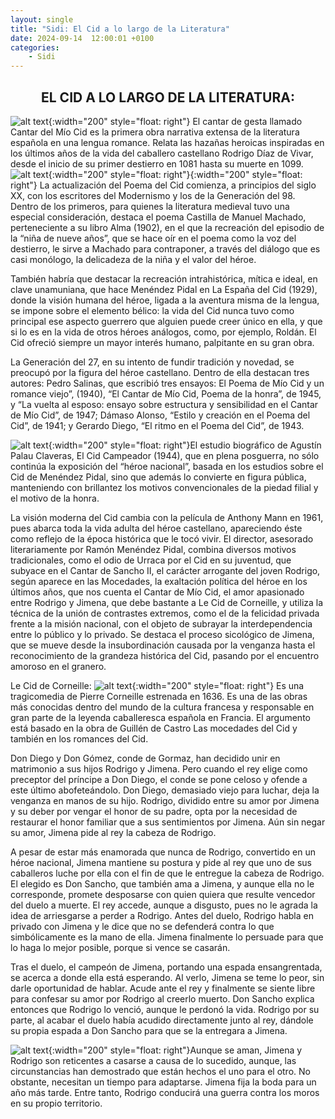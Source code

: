```yaml
---
layout: single
title: "Sidi: El Cid a lo largo de la Literatura"
date: 2024-09-14  12:00:01 +0100
categories: 
    - Sidi
---
```


<center><h2>EL CID A LO LARGO DE LA LITERATURA:</h2></center>


![alt text](</assets/img/Primer folio del manuscrito del Cantar de mío Cid.jpg>){:width="200" style="float: right"}
El cantar de gesta llamado Cantar del Mío Cid es la primera obra narrativa extensa de la 
literatura española en una lengua romance. Relata las hazañas heroicas inspiradas en los últimos 
años de la vida del caballero castellano Rodrigo Díaz de Vivar, desde el inicio de su primer 
destierro en 1081 hasta su muerte en 1099. 
![alt text](</assets/img/La niña de nueve años  ante el Cid.jpg>){:width="200" style="float: right"}{:width="200" style="float: right"} La actualización del Poema del Cid comienza, a principios del siglo XX, con los escritores del 
Modernismo y los de la Generación del 98. Dentro de los primeros, para quienes la literatura 
medieval tuvo una especial consideración, destaca el poema Castilla de Manuel Machado, 
perteneciente a su libro Alma (1902), en el que la recreación del episodio de la “niña de nueve 
años”, que se hace oír en el poema como la voz del destierro, le sirve a Machado para 
contraponer, a través del diálogo que es casi monólogo, la delicadeza de la niña y el valor del 
héroe.


También habría que destacar la recreación intrahistórica, mítica e ideal, en clave unamuniana, 
que hace Menéndez Pidal en La España del Cid (1929), donde la visión humana del héroe, ligada a 
la aventura misma de la lengua, se impone sobre el elemento bélico: la vida del Cid nunca tuvo 
como principal ese aspecto guerrero que alguien puede creer único en ella, y   que si lo es en la 
vida de otros héroes análogos, como, por ejemplo, Roldán. El Cid ofreció siempre un mayor interés 
humano, palpitante en su gran obra.


La Generación del 27, en su intento de fundir tradición y novedad, se preocupó por la figura del 
héroe castellano. Dentro de ella destacan tres autores: Pedro Salinas, que escribió tres ensayos: 
El Poema de Mío Cid y un romance viejo”, (1940), “El Cantar de Mío Cid, Poema de la honra”, de 
1945, y “La vuelta al esposo: ensayo sobre estructura y sensibilidad en el Cantar de Mío Cid”, de 
1947; Dámaso Alonso, “Estilo y creación en el Poema del Cid”, de 1941; y Gerardo Diego, “El ritmo 
en el Poema del Cid”, de 1943. 


![alt text](</assets/img/El cid.JPG>){:width="200" style="float: right"}El estudio biográfico de Agustín Palau Claveras, El Cid Campeador (1944), que en plena posguerra, 
no sólo continúa la exposición del “héroe nacional”, basada en los estudios sobre el Cid de 
Menéndez Pidal, sino que además lo convierte en figura pública, manteniendo con brillantez los 
motivos convencionales de la piedad filial y el motivo de la honra.

La visión moderna del Cid cambia con la película de Anthony Mann en 1961, pues abarca toda la 
vida adulta del héroe castellano, apareciendo éste como reflejo de la época histórica que le tocó 
vivir. El director, asesorado literariamente por Ramón Menéndez Pidal, combina diversos motivos 
tradicionales, como el odio de Urraca por el Cid en su juventud, que subyace en el Cantar de 
Sancho II, el carácter arrogante del joven Rodrigo, según aparece en las Mocedades, la exaltación 
política del héroe en los últimos años, que nos cuenta el Cantar de Mío Cid, el amor apasionado 
entre Rodrigo y Jimena, que debe bastante a Le Cid de Corneille, y utiliza la técnica de la unión 
de contrastes extremos, como el de la felicidad privada frente a la misión nacional, con el 
objeto de subrayar la interdependencia entre lo público y lo privado. Se destaca el proceso 
sicológico de Jimena, que se mueve desde la insubordinación causada por la venganza hasta el 
reconocimiento de la grandeza histórica del Cid, pasando por el encuentro amoroso en el granero. 


Le Cid de Corneille:
![alt text](</assets/img/Le cid.JPG>){:width="200" style="float: right"}
Es una tragicomedia de Pierre Corneille estrenada  en 1636. Es una de las obras más conocidas 
dentro del mundo de la cultura francesa y responsable en gran parte de la leyenda caballeresca 
española en Francia.  El argumento está basado en la obra de Guillén de Castro Las mocedades del 
Cid y también en los romances del Cid.


Don Diego y Don Gómez, conde de Gormaz, han decidido unir en matrimonio a sus hijos Rodrigo y 
Jimena. Pero cuando el rey elige como preceptor del príncipe a Don Diego, el conde se pone celoso 
y ofende a este último abofeteándolo. Don Diego, demasiado viejo para luchar, deja la venganza en 
manos de su hijo. Rodrigo, dividido entre su amor por Jimena y su deber por vengar el honor de su 
padre, opta por la necesidad de restaurar el honor familiar que a sus sentimientos por Jimena. 
Aún sin negar su amor, Jimena pide al rey la cabeza de Rodrigo.

A pesar de estar más enamorada que nunca de Rodrigo, convertido en un héroe nacional, Jimena 
mantiene su postura y pide al rey que uno de sus caballeros luche por ella con el fin de que le 
entregue la cabeza de Rodrigo. El elegido es Don Sancho, que también ama a Jimena, y aunque ella 
no le corresponde, promete desposarse con quien quiera que resulte vencedor del duelo a muerte. 
El rey accede, aunque a disgusto, pues no le agrada la idea de arriesgarse a perder a Rodrigo. 
Antes del duelo, Rodrigo habla en privado con Jimena y le dice que no se defenderá contra lo que 
simbólicamente es la mano de ella. Jimena finalmente lo persuade para que lo haga lo mejor 
posible, porque si vence se casarán.


Tras el duelo, el campeón de Jimena, portando una espada ensangrentada, se acerca a donde ella 
está esperando. Al verlo, Jimena se teme lo peor, sin darle oportunidad de hablar. Acude ante el 
rey y finalmente se siente libre para confesar su amor por Rodrigo al creerlo muerto. Don Sancho 
explica entonces que Rodrigo lo venció, aunque le perdonó la vida. Rodrigo por su parte, al 
acabar el duelo había acudido directamente junto al rey, dándole su propia espada a Don Sancho 
para que se la entregara a Jimena.

![alt text](</assets/img/el gigante.JPG>){:width="200" style="float: right"}Aunque se aman, Jimena y Rodrigo son reticentes a casarse a causa de lo sucedido, aunque, las 
circunstancias han demostrado que están hechos el uno para el otro. No obstante, necesitan un 
tiempo para adaptarse. Jimena fija la boda para un año más tarde. Entre tanto, Rodrigo conducirá 
una guerra contra los moros en su propio territorio.





